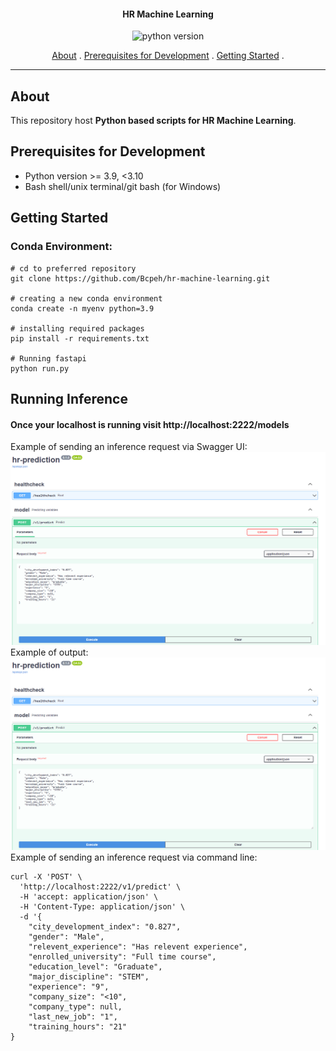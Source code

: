 <h4 align='center'>HR Machine Learning</h4>

<p align='center'>
    <img src='https://img.shields.io/badge/python-3.9-orange'
            alt='python version'>

</p>

<p align='center'> 
    <a href='#about'>About</a> . 
    <a href='#prerequisites-for-development'>Prerequisites for Development</a> .
    <a href='#getting-started'>Getting Started</a> .
</p>

---
## About

This repository host **Python based scripts for HR Machine Learning**.


## Prerequisites for Development
- Python version >= 3.9, <3.10
- Bash shell/unix terminal/git bash (for Windows)

## Getting Started
### Conda Environment:
```
# cd to preferred repository
git clone https://github.com/Bcpeh/hr-machine-learning.git

# creating a new conda environment
conda create -n myenv python=3.9

# installing required packages
pip install -r requirements.txt

# Running fastapi
python run.py
```

## Running Inference
#### Once your localhost is running visit http://localhost:2222/models
Example of sending an inference request via Swagger UI:
![Fastapi](images/fastapi_demo.png)
Example of output:
![Fastapioutput](images/fastapi_demo.png)
Example of sending an inference request via command line:
```
curl -X 'POST' \
  'http://localhost:2222/v1/predict' \
  -H 'accept: application/json' \
  -H 'Content-Type: application/json' \
  -d '{
    "city_development_index": "0.827",
    "gender": "Male",
    "relevent_experience": "Has relevent experience",
    "enrolled_university": "Full time course",
    "education_level": "Graduate",
    "major_discipline": "STEM",
    "experience": "9",
    "company_size": "<10",
    "company_type": null,
    "last_new_job": "1",
    "training_hours": "21"
}
```